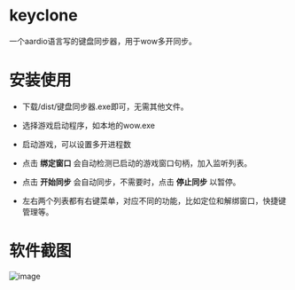 # keyclone
一个aardio语言写的键盘同步器，用于wow多开同步。

# 安装使用

- 下载/dist/键盘同步器.exe即可，无需其他文件。

- 选择游戏启动程序，如本地的wow.exe

- 启动游戏，可以设置多开进程数

- 点击 **绑定窗口** 会自动检测已启动的游戏窗口句柄，加入监听列表。

- 点击 **开始同步** 会自动同步，不需要时，点击 **停止同步** 以暂停。

- 左右两个列表都有右键菜单，对应不同的功能，比如定位和解绑窗口，快捷键管理等。

# 软件截图

![image](https://github.com/theseazhang/keyclone/blob/main/images/screenshot.png)
